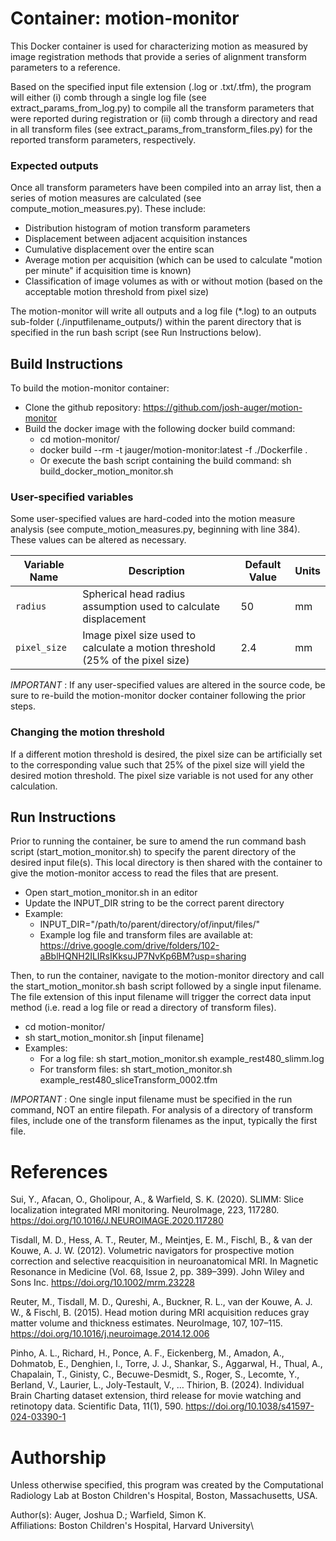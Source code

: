 # Container: motion-monitor
This Docker container is used for characterizing motion as measured by image registration methods that provide a series 
of alignment transform parameters to a reference.

Based on the specified input file extension (.log or .txt/.tfm), the program will either (i) comb through a single log 
file (see extract_params_from_log.py) to compile all the transform parameters that were reported during registration or 
(ii) comb through a directory and read in all transform files (see extract_params_from_transform_files.py) for the reported 
transform parameters, respectively.

### Expected outputs
Once all transform parameters have been compiled into an array list, then a series of motion measures are calculated 
(see compute_motion_measures.py). These include:
- Distribution histogram of motion transform parameters
- Displacement between adjacent acquisition instances
- Cumulative displacement over the entire scan
- Average motion per acquisition (which can be used to calculate "motion per minute" if acquisition time is known)
- Classification of image volumes as with or without motion (based on the acceptable motion threshold from pixel size)

The motion-monitor will write all outputs and a log file (*.log) to an outputs sub-folder (./inputfilename_outputs/) 
within the parent directory that is specified in the run bash script (see Run Instructions below).

## Build Instructions
To build the motion-monitor container:
- Clone the github repository: https://github.com/josh-auger/motion-monitor
- Build the docker image with the following docker build command:
  - cd motion-monitor/
  - docker build --rm -t jauger/motion-monitor:latest -f ./Dockerfile .
  - Or execute the bash script containing the build command: sh build_docker_motion_monitor.sh

### User-specified variables
Some user-specified values are hard-coded into the motion measure analysis (see compute_motion_measures.py, beginning 
with line 384). These values can be altered as necessary.

| Variable Name      | Description                                                                            | Default Value | Units  |
|--------------------|----------------------------------------------------------------------------------------|---------------|--------|
| `radius`           | Spherical head radius assumption used to calculate displacement                        | 50            | mm     |
| `pixel_size`       | Image pixel size used to calculate a motion threshold (25% of the pixel size)          | 2.4           | mm     |

*IMPORTANT* : If any user-specified values are altered in the source code, be sure to re-build the motion-monitor docker container 
following the prior steps.

### Changing the motion threshold
If a different motion threshold is desired, the pixel size can be artificially set to the corresponding value such that 
25% of the pixel size will yield the desired motion threshold. The pixel size variable is not used for any other 
calculation.

## Run Instructions
Prior to running the container, be sure to amend the run command bash script (start_motion_monitor.sh) to specify the 
parent directory of the desired input file(s). This local directory is then shared with the container to give the 
motion-monitor access to read the files that are present.
- Open start_motion_monitor.sh in an editor
- Update the INPUT_DIR string to be the correct parent directory
- Example: 
  - INPUT_DIR="/path/to/parent/directory/of/input/files/"
  - Example log file and transform files are available at: https://drive.google.com/drive/folders/102-aBblHQNH2ILIRsIKksuJP7NvKp6BM?usp=sharing

Then, to run the container, navigate to the motion-monitor directory and call the start_motion_monitor.sh bash script 
followed by a single input filename. The file extension of this input filename will trigger the correct data input 
method (i.e. read a log file or read a directory of transform files).
- cd motion-monitor/
- sh start_motion_monitor.sh [input filename]
- Examples:
  - For a log file: sh start_motion_monitor.sh example_rest480_slimm.log
  - For transform files: sh start_motion_monitor.sh example_rest480_sliceTransform_0002.tfm

*IMPORTANT* : One single input filename must be specified in the run command, NOT an entire filepath. For analysis of a 
directory of transform files, include one of the transform filenames as the input, typically the first file.



# References
Sui, Y., Afacan, O., Gholipour, A., & Warfield, S. K. (2020). SLIMM: Slice localization integrated MRI monitoring. 
NeuroImage, 223, 117280. https://doi.org/10.1016/J.NEUROIMAGE.2020.117280

Tisdall, M. D., Hess, A. T., Reuter, M., Meintjes, E. M., Fischl, B., & van der Kouwe, A. J. W. (2012). Volumetric 
navigators for prospective motion correction and selective reacquisition in neuroanatomical MRI. In Magnetic Resonance 
in Medicine (Vol. 68, Issue 2, pp. 389–399). John Wiley and Sons Inc. https://doi.org/10.1002/mrm.23228

Reuter, M., Tisdall, M. D., Qureshi, A., Buckner, R. L., van der Kouwe, A. J. W., & Fischl, B. (2015). Head motion 
during MRI acquisition reduces gray matter volume and thickness estimates. NeuroImage, 107, 107–115. 
https://doi.org/10.1016/j.neuroimage.2014.12.006

Pinho, A. L., Richard, H., Ponce, A. F., Eickenberg, M., Amadon, A., Dohmatob, E., Denghien, I., Torre, J. J., 
Shankar, S., Aggarwal, H., Thual, A., Chapalain, T., Ginisty, C., Becuwe-Desmidt, S., Roger, S., Lecomte, Y., 
Berland, V., Laurier, L., Joly-Testault, V., … Thirion, B. (2024). Individual Brain Charting dataset extension, 
third release for movie watching and retinotopy data. Scientific Data, 11(1), 590. 
https://doi.org/10.1038/s41597-024-03390-1

# Authorship
Unless otherwise specified, this program was created by the Computational Radiology Lab at Boston Children's Hospital, 
Boston, Massachusetts, USA.

Author(s): Auger, Joshua D.; Warfield, Simon K.\
Affiliations: Boston Children's Hospital, Harvard University\